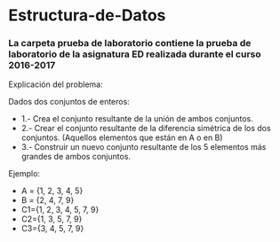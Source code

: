 # Estructura-de-Datos

### La carpeta prueba de laboratorio contiene la prueba de laboratorio de la asignatura ED realizada durante el curso 2016-2017

Explicación del problema:

Dados dos conjuntos de enteros:
- 1.- Crea el conjunto resultante de la unión de ambos conjuntos.
- 2.- Crear el conjunto resultante de la diferencia simétrica de los dos conjuntos. (Aquellos elementos que están en A o en B)
- 3.- Construir un nuevo conjunto resultante de los 5 elementos más grandes de ambos conjuntos.

Ejemplo:
- A = {1, 2, 3, 4, 5}
- B = {2, 4, 7, 9}
- C1={1, 2, 3, 4, 5, 7, 9}
- C2={1, 3, 5, 7, 9}
- C3={3, 4, 5, 7, 9}
